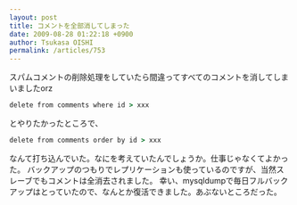 ```yaml
---
layout: post
title: コメントを全部消してしまった
date: 2009-08-28 01:22:18 +0900
author: Tsukasa OISHI
permalink: /articles/753
---
```


スパムコメントの削除処理をしていたら間違ってすべてのコメントを消してしまいましたorz

```ruby
delete from comments where id > xxx
```

とやりたかったところで、

```ruby
delete from comments order by id > xxx
```

なんて打ち込んでいた。なにを考えていたんでしょうか。仕事じゃなくてよかった。
バックアップのつもりでレプリケーションも使っているのですが、当然スレーブでもコメントは全消去されました。
幸い、mysqldumpで毎日フルバックアップはとっていたので、なんとか復活できました。あぶないところだった。

